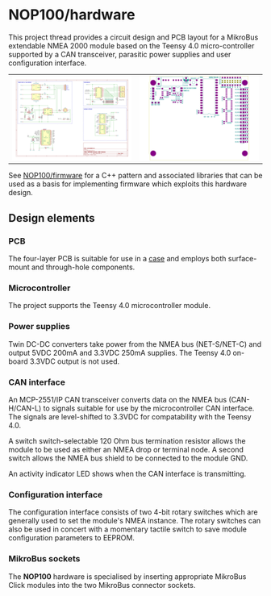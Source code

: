 # NOP100/hardware

This project thread provides a circuit design and PCB layout for a
MikroBus extendable NMEA 2000 module based on the Teensy 4.0
micro-controller supported by a CAN transceiver, parasitic power
supplies and user configuration interface.

<table border="0">
<tr>
<td>
<img src="schematic.svg">
</td>
<td>
<img src="pcb.svg">
</td>
</tr>
</table>

See [NOP100/firmware](../firmware/) for a C++ pattern and associated
libraries that can be used as a basis for implementing firmware which
exploits this hardware design.

## Design elements

### PCB

The four-layer PCB is suitable for use in a
[case]()
and employs both surface-mount and through-hole components.

### Microcontroller

The project supports the Teensy 4.0 microcontroller module.

### Power supplies

Twin DC-DC converters take power from the NMEA bus (NET-S/NET-C) and
output 5VDC 200mA and 3.3VDC 250mA supplies.
The Teensy 4.0 on-board 3.3VDC output is not used.

### CAN interface

An MCP-2551/IP CAN transceiver converts data on the NMEA bus
(CAN-H/CAN-L) to signals suitable for use by the microcontroller CAN
interface.
The signals are level-shifted to 3.3VDC for compatability with the
Teensy 4.0.

A switch switch-selectable 120 Ohm bus termination resistor allows
the module to be used as either an NMEA drop or terminal node.
A second switch allows the NMEA bus shield to be connected to the
module GND.

An activity indicator LED shows when the CAN interface is transmitting.

### Configuration interface

The configuration interface consists of two 4-bit rotary switches which
are generally used to set the module's NMEA instance.
The rotary switches can also be used in concert with a momentary tactile
switch to save module configuration parameters to EEPROM.

### MikroBus sockets

The **NOP100** hardware is specialised by inserting appropriate MikroBus
Click modules into the two MikroBus connector sockets.
